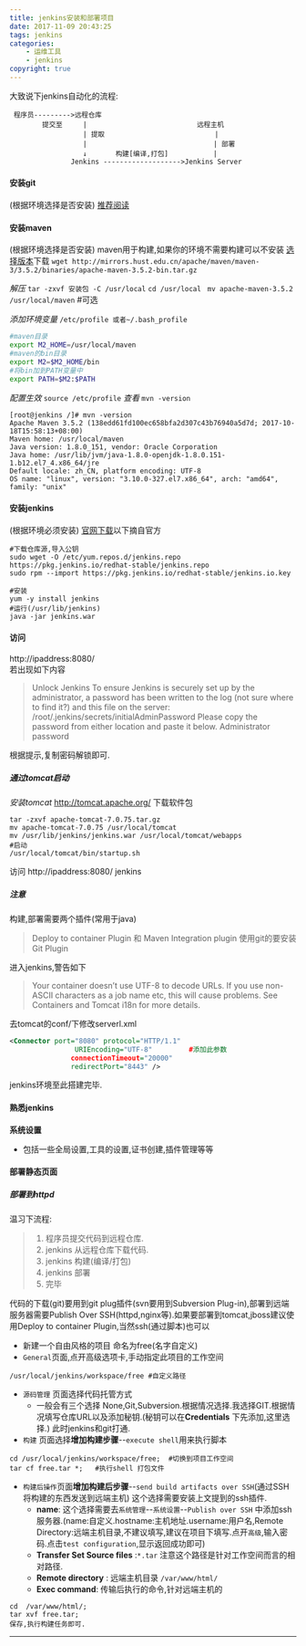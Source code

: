 ```yaml
---
title: jenkins安装和部署项目
date: 2017-11-09 20:43:25
tags: jenkins
categories:
    - 运维工具
    - jenkins
copyright: true
---
```

大致说下jenkins自动化的流程:
```
 程序员--------->远程仓库
        提交至     |                           远程主机
                  | 提取                           |
                  |                               | 部署
                  ↓       构建[编译,打包]           |
               Jenkins ------------------->Jenkins Server
```
<!--more-->

#### 安装git
(根据环境选择是否安装)
[推荐阅读](https://dl1548.github.io/2017/07/12/git客户端最新版安装/)

#### 安装maven
(根据环境选择是否安装)
maven用于构建,如果你的环境不需要构建可以不安装
[选择版本](http://maven.apache.org/download.cgi)下载
`wget http://mirrors.hust.edu.cn/apache/maven/maven-3/3.5.2/binaries/apache-maven-3.5.2-bin.tar.gz`

*解压*
`tar -zxvf 安装包 -C /usr/local`
`cd /usr/local`
` mv apache-maven-3.5.2 /usr/local/maven` #可选

*添加环境变量*
`/etc/profile 或者~/.bash_profile`
```bash
#maven目录
export M2_HOME=/usr/local/maven
#maven的bin目录
export M2=$M2_HOME/bin
#将bin加到PATH变量中
export PATH=$M2:$PATH
```
*配置生效*
`source /etc/profile`
*查看*
`mvn -version`
```
[root@jenkins /]# mvn -version
Apache Maven 3.5.2 (138edd61fd100ec658bfa2d307c43b76940a5d7d; 2017-10-18T15:58:13+08:00)
Maven home: /usr/local/maven
Java version: 1.8.0_151, vendor: Oracle Corporation
Java home: /usr/lib/jvm/java-1.8.0-openjdk-1.8.0.151-1.b12.el7_4.x86_64/jre
Default locale: zh_CN, platform encoding: UTF-8
OS name: "linux", version: "3.10.0-327.el7.x86_64", arch: "amd64", family: "unix"
```
#### 安装jenkins
(根据环境必须安装)
[官网下载](https://jenkins.io/download/)以下摘自官方
```
#下载仓库源,导入公钥
sudo wget -O /etc/yum.repos.d/jenkins.repo https://pkg.jenkins.io/redhat-stable/jenkins.repo
sudo rpm --import https://pkg.jenkins.io/redhat-stable/jenkins.io.key

#安装
yum -y install jenkins
#运行(/usr/lib/jenkins)
java -jar jenkins.war
```
#### 访问
http://ipaddress:8080/  
若出现如下内容
> Unlock Jenkins
>To ensure Jenkins is securely set up by the administrator, a password has been written to the log (not sure where to find it?) and this file on the server:
/root/.jenkins/secrets/initialAdminPassword
Please copy the password from either location and paste it below.
Administrator password

根据提示,复制密码解锁即可.
##### 通过tomcat启动
*安装tomcat*
http://tomcat.apache.org/
下载软件包
```
tar -zxvf apache-tomcat-7.0.75.tar.gz 
mv apache-tomcat-7.0.75 /usr/local/tomcat
mv /usr/lib/jenkins/jenkins.war /usr/local/tomcat/webapps
#启动
/usr/local/tomcat/bin/startup.sh

```
访问
http://ipaddress:8080/ jenkins

##### 注意
构建,部署需要两个插件(常用于java)
>Deploy to container Plugin 和  Maven Integration plugin 
使用git的要安装Git Plugin

进入jenkins,警告如下
>Your container doesn’t use UTF-8 to decode URLs. If you use non-ASCII characters as a job name etc, this will cause problems. See Containers and Tomcat i18n for more details.

去tomcat的conf/下修改serverl.xml
```xml
<Connector port="8080" protocol="HTTP/1.1"
                URIEncoding="UTF-8"         #添加此参数
               connectionTimeout="20000"
               redirectPort="8443" />
```

jenkins环境至此搭建完毕.

#### 熟悉jenkins
**系统设置**
   - 包括一些全局设置,工具的设置,证书创建,插件管理等等


#### 部署静态页面
##### 部署到httpd
温习下流程:
>1. 程序员提交代码到远程仓库.
>2. jenkins 从远程仓库下载代码.
>3. jenkins 构建(编译/打包)
>4. jenkins 部署
>5. 完毕

代码的下载(git)要用到git plug插件(svn要用到Subversion Plug-in),部署到远端服务器需要Publish Over SSH(httpd,nginx等).如果要部署到tomcat,jboss建议使用Deploy to container Plugin,当然ssh(通过脚本)也可以

- 新建一个自由风格的项目 命名为free(名字自定义)
- `General`页面,点开高级选项卡,手动指定此项目的工作空间
```
/usr/local/jenkins/workspace/free #自定义路径
```
- `源码管理` 页面选择代码托管方式
  - 一般会有三个选择 None,Git,Subversion.根据情况选择.我选择GIT.根据情况填写仓库URL以及添加秘钥.(秘钥可以在**Credentials** 下先添加,这里选择.)
此时jenkins和git打通.
- `构建` 页面选择**增加构建步骤**--`execute shell`用来执行脚本
```
cd /usr/local/jenkins/workspace/free;  #切换到项目工作空间
tar cf free.tar *;   #执行shell 打包文件
```
- `构建后操作`页面**增加构建后步骤**--`send build artifacts over SSH`(通过SSH将构建的东西发送到远端主机) 这个选择需要安装上文提到的ssh插件.
  - **name**: 这个选择需要去`系统管理`--`系统设置`--`Publish over SSH` 中添加ssh服务器.(name:自定义.hostname:主机地址.username:用户名,Remote Directory:远端主机目录,不建议填写,建议在项目下填写.点开`高级`,输入密码.点击`test configuration`,显示返回成功即可)
  - **Transfer Set Source files** :`*.tar` 注意这个路径是针对工作空间而言的相对路径.
  - **Remote directory** : 远端主机目录 `/var/www/html/`
  - **Exec command**: 传输后执行的命令,针对远端主机的
```
cd  /var/www/html/;
tar xvf free.tar; 
保存,执行构建任务即可.
```
  
___
